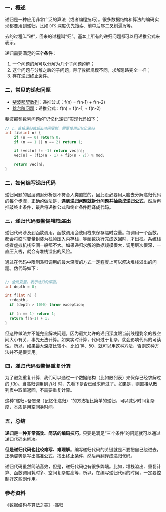 ### 一，概述

递归是一种应用非常广泛的算法（或者编程技巧）。很多数据结构和算法的编码实现都要用到递归，比如 `DFS` 深度优先搜索、前中后序二叉树遍历等。

去的过程叫“递”，回来的过程叫“归”。基本上所有的递归问题都可以用递推公式来表示。

递归需要满足的**三个条件**：

1. 一个问题的解可以分解为几个子问题的解；
2. 这个问题与分解之后的子问题，除了数据规模不同，求解思路完全一样；
3. 存在递归终止条件。

### 二，常见的递归问题

- [斐波那契数列](https://leetcode-cn.com/problems/fei-bo-na-qi-shu-lie-lcof/)：递推公式：f(n) = f(n-1) + f(n-2)
- [跳台阶问题](https://leetcode-cn.com/problems/qing-wa-tiao-tai-jie-wen-ti-lcof/)：递推公式：f(n) = f(n-1) + f(n-2)

斐波那契数列问题的”记忆化递归“实现代码如下：

```c++
// 1，直接递归会超出时间限制，需要使用记忆化递归
int fib(int n) {
    if (n == 0) return 0;
    if (n == 1 || n == 2) return 1;

    if (vec[n] != -1) return vec[n];
    vec[n] = (fib(n - 1) + fib(n - 2)) % mod;

    return vec[n];
}
```

### 二，如何编写递归代码

递归问题的层层调用分析是不符合人类直觉的，因此没必要用人脑去分解递归代码的每个步骤，正确的做法是，**遇到递归问题就拆分问题并抽象成递归公式**，然后再推敲终止条件，最后将递推公式和终止条件翻译成代码。

### 三，递归代码要警惕堆栈溢出

递归代码涉及到函数调用，函数调用会使用栈来保存临时变量。每调用一个函数，都会将临时变量封装为栈帧压入内存栈，等函数执行完成返回时，才出栈。系统栈或者虚拟机栈空间一般都不大。如果递归求解的数据规模很大，调用层次很深，一直压入栈，就会有堆栈溢出的风险。

通过在代码中限制递归调用的最大深度的方式一定程度上可以解决堆栈溢出的问题。伪代码如下：

```c++

// 全局变量，表示递归的深度。
int depth = 0;

int f(int n) {
  ++depth；
  if (depth > 1000) throw exception;
  
  if (n == 1) return 1;
  return f(n-1) + 1;
}
```

但这种做法并不能完全解决问题，因为最大允许的递归深度跟当前线程剩余的栈空间大小有关，事先无法计算。如果实时计算，代码过于复杂，就会影响代码的可读性。所以，如果最大深度比较小，比如 10、50，就可以用这种方法，否则这种方法并不是很实用。

### 四，递归代码要警惕重复计算

为了避免重复计算，我们可以通过一个数据结构（比如散列表）来保存已经求解过的 $f(k)$。当递归调用到 $f(k)$ 时，先看下是否已经求解过了。如果是，则直接从散列表中取值返回，不需要重复计算。

这种”递归+备忘录（记忆化递归）“的方法相比简单的递归，可以减少时间复杂度，本质是用空间换时间。

### 五，总结

**递归是一种非常高效、简洁的编码技巧**。只要是满足“三个条件”的问题就可以通过递归代码来解决。

**但是递归代码也比较难写、难理解**。编写递归代码的关键就是不要把自己绕进去，正确姿势是写出递推公式，找出终止条件，然后再翻译成递归代码。

递归代码虽然简洁高效，但是，递归代码也有很多弊端。比如，堆栈溢出、重复计算、函数调用耗时多、空间复杂度高等，所以，在编写递归代码的时候，一定要控制好这些副作用。

### 参考资料

《数据结构与算法之美》-递归
